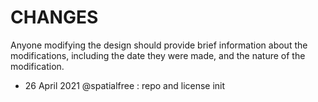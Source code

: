 # CHANGES
Anyone modifying the design should provide brief information about the modifications,
including the date they were made, and the nature of the modification.

- 26 April 2021 @spatialfree : repo and license init
